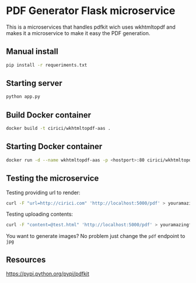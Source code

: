 # PDF Generator Flask microservice

This is a microservices that handles pdfkit wich uses wkhtmltopdf and makes it a microservice
to make it easy the PDF generation.

## Manual install

```bash
pip install -r requeriments.txt
```

## Starting server

```bash
python app.py
```

## Build Docker container

```bash
docker build -t cirici/wkhtmltopdf-aas .
```

## Starting Docker container

```bash
docker run -d --name wkhtmltopdf-aas -p <hostport>:80 cirici/wkhtmltopdf-aas
```

## Testing the microservice

Testing providing url to render:

```bash
curl -F "url=http://cirici.com" 'http://localhost:5000/pdf' > youramazingfile.pdf
```


Testing uploading contents:

```bash
curl -F "content=@test.html" 'http://localhost:5000/pdf' > youramazingfile.pdf
```

You want to generate images? No problem just change the ``pdf`` endpoint to ``jpg``

## Resources

https://pypi.python.org/pypi/pdfkit
